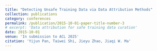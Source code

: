```yaml
---
title: "Detecting Unsafe Training Data via Data Attribution Methods"
collection: publications
category: conferences
permalink: /publication/2015-10-01-paper-title-number-3
# excerpt: 'Data attribution for safe training data curation'
date: 2015-10-01
venue: 'In submission to ACL 2025'
citation: 'Yijun Pan, Taiwei Shi, Jieyu Zhao, Jiaqi W. Ma'
---
```

